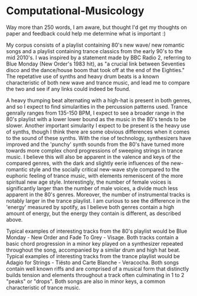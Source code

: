 # Computational-Musicology
Way more than 250 words, I am aware, but thought I'd get my thoughts on paper and feedback could help me determine what is important :)

My corpus consists of a playlist containing 80's new wave/ new romantic songs and a playlist containing trance classics from the early 90's to the mid 2010's. I was inspired by a statement made by BBC Radio 2, referring to Blue Monday (New Order's 1983 hit), as "a crucial link between Seventies disco and the dance/house boom that took off at the end of the Eighties." The repetative use of synths and heavy drum beats is a known characteristic of both new wave and trance music, and lead me to compare the two and see if any links could indeed be found.

A heavy thumping beat alternating with a high-hat is present in both genres, and so I expect to find simularities in the percussion patterns used. Trance genrally ranges from 135-150 BPM, I expect to see a broader range in the 80's playlist with a lower lower bound as the music in the 80's tends to be slower. 
Another important simularity I expect to be present is the heavy use of synths, though I think there are some obvious differences when it comes to the sound of these synths. With the rise of technology, synthesizers have improved and the 'punchy' synth sounds from the 80's have turned more towards more complex chord progressions of sweeping strings in trance music. I believe this will also be apparent in the valence and keys of the compared genres, with the dark and slightly eerie influences of the new-romantic style and the socially critical new-wave style compared to the euphoric feeling of trance music, with elements remeniscent of the more spiritual new age style. 
Interestingly, the number of female voices is significantly larger than the number of male voices, a divide much less apparent in the 80's genres. Moreover, the number of instrumental tracks is notably larger in the trance playlist.
I am curious to see the difference in the 'energy' measured by spotify, as I believe both genres contain a high amount of energy, but the energy they contain is different, as described above.

Typical examples of interesting tracks from the 80's playlist would be Blue Monday - New Order and Fade To Grey - Visage. 
Both tracks contain a basic chord progression in a minor key played on a synthesizer repeated throughout the song, accompanied by a similar drum and high hat beat.
Typical examples of interesting tracks from the trance playlist would be Adagio for Strings - Tiësto and Carte Blanche - Veracocha. Both songs contain well known riffs and are comprised of a musical form that distinctly builds tension and elements throughout a track often culminating in 1 to 2 "peaks" or "drops". Both songs are also in minor keys, a common characteristic of trance music.
